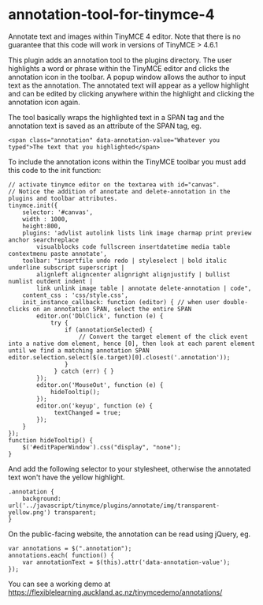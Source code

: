 # annotation-tool-for-tinymce-4
Annotate text and images within TinyMCE 4 editor. Note that there is no guarantee that this code will work in versions of TinyMCE > 4.6.1

This plugin adds an annotation tool to the plugins directory. The user highlights a word or phrase within the TinyMCE editor and clicks the annotation icon in the toolbar. A popup window allows the author to input text as the annotation. The annotated text will appear as a yellow highlight and can be edited by clicking anywhere within the highlight and clicking the annotation icon again.

The tool basically wraps the highlighted text in a SPAN tag and the annotation text is saved as an attribute of the SPAN tag, eg.

	<span class="annotation" data-annotation-value="Whatever you typed">The text that you highlighted</span>



To include the annotation icons within the TinyMCE toolbar you must add this code to the init function:

	// activate tinymce editor on the textarea with id="canvas".
	// Notice the addition of annotate and delete-annotation in the plugins and toolbar attributes.
	tinymce.init({
		selector: '#canvas',
		width : 1000,
		height:800,
		plugins: 'advlist autolink lists link image charmap print preview anchor searchreplace
			visualblocks code fullscreen insertdatetime media table contextmenu paste annotate',
		toolbar: "insertfile undo redo | styleselect | bold italic underline subscript superscript | 
			alignleft aligncenter alignright alignjustify | bullist numlist outdent indent | 
			link unlink image table | annotate delete-annotation | code",
		content_css : 'css/style.css',
		init_instance_callback: function (editor) { // when user double-clicks on an annotation SPAN, select the entire SPAN
			editor.on('DblClick', function (e) {
				try {
					if (annotationSelected) {
						// Convert the target element of the click event into a native dom element, hence [0], then look at each parent element until we find a matching annotation SPAN editor.selection.select($(e.target)[0].closest('.annotation'));
					}
				 } catch (err) { }
			});
			editor.on('MouseOut', function (e) {
				hideTooltip();
			});
		 	editor.on('keyup', function (e) {
				 textChanged = true;
			});
		}
	});
	function hideTooltip() {
		$('#editPaperWindow').css("display", "none");
	}


And add the following selector to your stylesheet, otherwise the annotated text won't have the yellow highlight.

	.annotation {
		background: url('../javascript/tinymce/plugins/annotate/img/transparent-yellow.png') transparent;
	}
  
On the public-facing website, the annotation can be read using jQuery, eg.

	var annotations = $(".annotation");
	annotations.each( function() {
		var annotationText = $(this).attr('data-annotation-value');
	});

You can see a working demo at
https://flexiblelearning.auckland.ac.nz/tinymcedemo/annotations/
